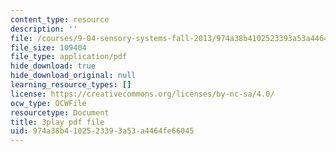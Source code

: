 ```yaml
---
content_type: resource
description: ''
file: /courses/9-04-sensory-systems-fall-2013/974a38b4102523393a53a4464fe66045_g1ka1MXpo3s.pdf
file_size: 109404
file_type: application/pdf
hide_download: true
hide_download_original: null
learning_resource_types: []
license: https://creativecommons.org/licenses/by-nc-sa/4.0/
ocw_type: OCWFile
resourcetype: Document
title: 3play pdf file
uid: 974a38b4-1025-2339-3a53-a4464fe66045
---
```

